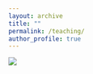 ```yaml
---
layout: archive
title: ""
permalink: /teaching/
author_profile: true
---
```


<img src="GEE_poster.png"
     style="float: left; margin-right: 10px;" />
